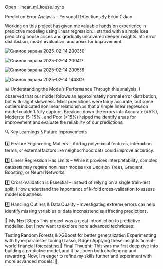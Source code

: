 Open : linear_ml_house.ipynb

Prediction Error Analysis – Personal Reflections
By Erkin Ozkan

Working on this project has given me valuable hands on experience in predictive modeling using linear regression. I started with a simple idea predicting house prices and gradually uncovered deeper insights into error distribution, model evaluation, and areas for improvement.


![Снимок экрана 2025-02-14 200350](https://github.com/user-attachments/assets/4d550d4e-a46c-4cf0-8cdd-6f9860461225)

![Снимок экрана 2025-02-14 200417](https://github.com/user-attachments/assets/3c035f55-9ffa-4d43-a9e8-29e14559ea45)

![Снимок экрана 2025-02-14 200556](https://github.com/user-attachments/assets/3619a460-1783-4ffe-9512-288131bd5e14)

![Снимок экрана 2025-02-14 144809](https://github.com/user-attachments/assets/f9f5febd-4a9c-4f55-8fee-d2545dc85e86)


📊 Understanding the Model’s Performance
Through this analysis, I observed that our model follows an approximately normal error distribution, but with slight skewness. Most predictions were fairly accurate, but some outliers indicated nonlinear relationships that a simple linear regression model couldn't fully capture.
Breaking down the errors into Accurate (≤5%), Moderate (5-15%), and Poor (>15%) helped me identify areas for improvement and evaluate the reliability of our predictions.

🔍 Key Learnings & Future Improvements

1️⃣ Feature Engineering Matters – Adding polynomial features, interaction terms, or external factors like neighborhood data could improve accuracy.

2️⃣ Linear Regression Has Limits – While it provides interpretability, complex datasets may require nonlinear models like Decision Trees, Gradient Boosting, or Neural Networks.

3️⃣ Cross-Validation is Essential – Instead of relying on a single train-test split, I now understand the importance of k-fold cross-validation to assess model robustness.

4️⃣ Handling Outliers & Data Quality – Investigating extreme errors can help identify missing variables or data inconsistencies affecting predictions.

🚀 My Next Steps
This project was a great introduction to predictive modeling, but I now want to explore more advanced techniques:

Testing Random Forests & XGBoost for better generalization
Experimenting with hyperparameter tuning (Lasso, Ridge)
Applying these insights to real-world financial forecasting
🔹 Final Thought: This was my first deep dive into building a predictive model, and it has been both challenging and rewarding. Now, I'm eager to refine my skills further and experiment with more advanced models! 🚀


